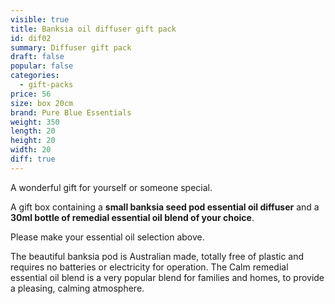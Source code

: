 ```yaml
---
visible: true
title: Banksia oil diffuser gift pack
id: dif02
summary: Diffuser gift pack
draft: false
popular: false
categories:
  - gift-packs
price: 56
size: box 20cm
brand: Pure Blue Essentials
weight: 350
length: 20
height: 20
width: 20
diff: true
---
```

A﻿ wonderful gift for yourself or someone special.

A﻿ gift box ﻿containing a **small banksia seed pod essential oil diffuser** and a **30ml bottle of remedial essential oil blend of your choice**.

Please make your essential oil selection above.

T﻿he beautiful banksia pod is Australian made, totally free of plastic and requires no batteries or electricity for operation.  The Calm remedial essential oil blend is a very popular blend for families and homes, to provide a pleasing, calming atmosphere.
